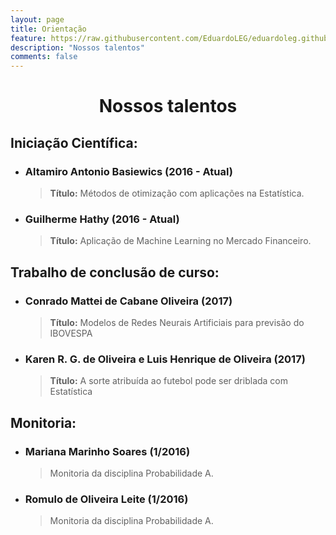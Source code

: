 ```yaml
---
layout: page
title: Orientação
feature: https://raw.githubusercontent.com/EduardoLEG/eduardoleg.github.io/master/assets/img/livro2.png
description: "Nossos talentos"
comments: false
---
```

<center> <h1>Nossos talentos</h1> </center>

## Iniciação Científica:

* ### Altamiro Antonio Basiewics (2016 - Atual)

    > **Título:** Métodos de otimização com aplicações na Estatística.

* ### Guilherme Hathy (2016 - Atual)

    > **Título:** Aplicação de Machine Learning no Mercado Financeiro.
    
## Trabalho de conclusão de curso:

* ### Conrado Mattei de Cabane Oliveira (2017)

    > **Título:** Modelos de Redes Neurais Artificiais para previsão do IBOVESPA

* ### Karen R. G. de Oliveira e Luis Henrique de Oliveira (2017)

    > **Título:** A sorte atribuída ao futebol pode ser driblada com Estatística
    
## Monitoria:

* ### Mariana Marinho Soares (1/2016)

    > Monitoria da disciplina Probabilidade A.
    
* ### Romulo de Oliveira Leite (1/2016)

    > Monitoria da disciplina Probabilidade A.

